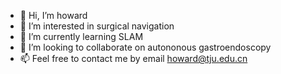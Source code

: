 - 👋 Hi, I’m howard
- 👀 I’m interested in surgical navigation
- 🌱 I’m currently learning SLAM
- 💞️ I’m looking to collaborate on autononous gastroendoscopy
- 📫 Feel free to contact me by email howard@tju.edu.cn

<!---
howardchina/howardchina is a ✨ special ✨ repository because its `README.md` (this file) appears on your GitHub profile.
You can click the Preview link to take a look at your changes.
--->
